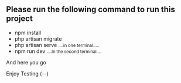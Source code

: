 <h2>Please run the following command to run this project</h2>
<ul>
    <li>npm install</li>
    <li>php artisan migrate</li>
    <li>php artisan serve    <small> ....in one terminal.....</small></li>
    <li>npm run dev     <small>  ....In the second terminal....</small></li>
</ul>

<p>And here you go</p> 

<p>Enjoy Testing (--)</p>


 

      


